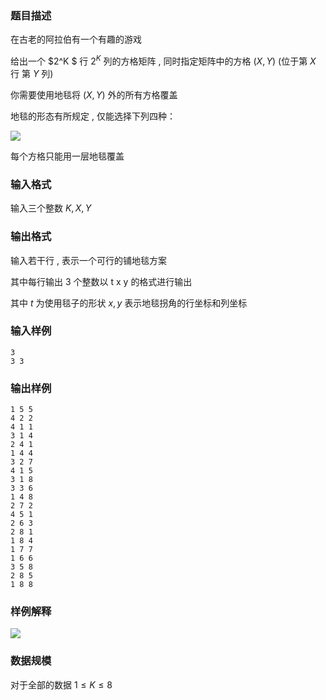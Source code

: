 ### 题目描述
在古老的阿拉伯有一个有趣的游戏

给出一个 $2^K $ 行 $2^K$ 列的方格矩阵 , 同时指定矩阵中的方格 $(X,Y)$ (位于第 $X$ 行 第 $Y$ 列)

你需要使用地毯将 $(X,Y)$ 外的所有方格覆盖

地毯的形态有所规定 , 仅能选择下列四种：

![](https://syc-oj-file.oss-cn-shenzhen.aliyuncs.com/img/20230922155751235.png)

每个方格只能用一层地毯覆盖
### 输入格式
输入三个整数 $K,X,Y$
### 输出格式
输入若干行 , 表示一个可行的铺地毯方案

其中每行输出 $3$ 个整数以 $\text{t x y}$ 的格式进行输出

其中 $t$ 为使用毯子的形状 $x,y$ 表示地毯拐角的行坐标和列坐标
### 输入样例
```
3
3 3
```
### 输出样例
```
1 5 5
4 2 2
4 1 1
3 1 4
2 4 1
1 4 4
3 2 7
4 1 5
3 1 8
3 3 6
1 4 8
2 7 2
4 5 1
2 6 3
2 8 1
1 8 4
1 7 7
1 6 6
3 5 8
2 8 5
1 8 8

```
### 样例解释

![](https://syc-oj-file.oss-cn-shenzhen.aliyuncs.com/img/20230922155642706.png)


### 数据规模
对于全部的数据 $1 \leq K \leq 8$